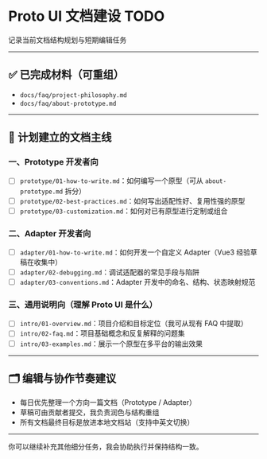 # Proto UI 文档建设 TODO

记录当前文档结构规划与短期编辑任务

---

## ✅ 已完成材料（可重组）

* `docs/faq/project-philosophy.md`
* `docs/faq/about-prototype.md`

---

## 🧩 计划建立的文档主线

### 一、Prototype 开发者向

* [ ] `prototype/01-how-to-write.md`：如何编写一个原型（可从 `about-prototype.md` 拆分）
* [ ] `prototype/02-best-practices.md`：如何写出适配性好、复用性强的原型
* [ ] `prototype/03-customization.md`：如何对已有原型进行定制或组合

### 二、Adapter 开发者向

* [ ] `adapter/01-how-to-write.md`：如何开发一个自定义 Adapter（Vue3 经验草稿在收集中）
* [ ] `adapter/02-debugging.md`：调试适配器的常见手段与陷阱
* [ ] `adapter/03-conventions.md`：Adapter 开发中的命名、结构、状态映射规范

### 三、通用说明向（理解 Proto UI 是什么）

* [ ] `intro/01-overview.md`：项目介绍和目标定位（我可从现有 FAQ 中提取）
* [ ] `intro/02-faq.md`：项目基础概念和反复解释的问题集
* [ ] `intro/03-examples.md`：展示一个原型在多平台的输出效果

---

## 🗂️ 编辑与协作节奏建议

* 每日优先整理一个方向一篇文档（Prototype / Adapter）
* 草稿可由贡献者提交，我负责润色与结构重组
* 所有文档最终目标是放进本地文档站（支持中英文切换）

---

你可以继续补充其他细分任务，我会协助执行并保持结构一致。
